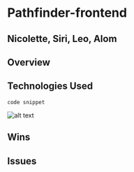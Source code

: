 # Pathfinder-frontend

## Nicolette, Siri, Leo, Alom

## Overview



## Technologies Used
`code snippet`


![alt text](Users/default/Desktop/Wayfarer-Pathfinder-Code-Snippet.png "Description goes here")


## Wins





## Issues
